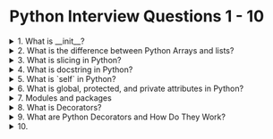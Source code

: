 # Python Interview Questions 1 - 10

<details>
  <summary>1. What is __init__?</summary>

  **What is `__init__`?**

`__init__` is a special method in Python, known as a constructor in object-oriented terminology. This method is called when an object is created from a class and it allows the class to initialize the attributes of the class.

`__init__` 是 Python 中的一个特殊方法，被称为构造函数。当从一个类创建对象时，会调用这个方法，允许类初始化其属性。

```python
class Car:
    def __init__(self, make, model):
        self.make = make
        self.model = model

my_car = Car("Toyota", "Corolla")
print(my_car.make)  # Output: Toyota
print(my_car.model) # Output: Corolla
```

### Comparison Table: Constructor in Different Programming Languages

| Language  | Constructor Name     | Example                                      |
|-----------|----------------------|----------------------------------------------|
| Python    | `__init__`           | `def __init__(self, param): ...`             |
| Java      | Same as class name   | `public ClassName(param) { ... }`            |
| C++       | Same as class name   | `ClassName(param) { ... }`                   |
| JavaScript| `constructor`        | `constructor(param) { ... }`                 |

### Explanation Behind the Concept

Constructors like `__init__` in Python are fundamental for setting up initial conditions of an object. When you create an object, `__init__` sets the initial state by assigning the values of the object's properties. This method can take any number of parameters and typically is used to initialize the object's attributes based on those parameters.

构造函数如 Python 中的 `__init__` 对于设置对象的初始条件是基本的。当你创建一个对象时，`__init__` 通过分配对象属性的值来设置初始状态。这个方法可以接受任意数量的参数，并且通常用于根据这些参数初始化对象的属性。

</details>
<details>
  <summary>2. What is the difference between Python Arrays and lists?</summary>

**Difference between Python Arrays and Lists**

Python lists are versatile and can hold elements of different data types, making them ideal for general-purpose programming where flexibility with data types is required. They are part of Python's standard utility modules.

Python 列表非常灵活，可以包含不同数据类型的元素，非常适合需要数据类型灵活性的通用编程。它们是 Python 标准实用模块的一部分。

Python arrays, provided by the array module, are more efficient in storing and manipulating numeric data when all elements in the collection are of the same type. They are less flexible than lists but offer better performance and storage efficiency for numerical data.

Python 数组由 array 模块提供，当集合中所有元素的类型相同时，存储和操作数值数据更加高效。它们比列表的灵活性低，但为数值数据提供了更好的性能和存储效率。

```python
# Example of a Python list
my_list = [1, "Hello", 3.14, True]
print(my_list)  # Output: [1, 'Hello', 3.14, True]

# Example of a Python array
import array
my_array = array.array('i', [1, 2, 3, 4])  # 'i' is the type code for integers
print(my_array)  # Output: array('i', [1, 2, 3, 4])
```

### Comparison Table: Python Arrays vs. Lists

| Feature         | Lists                          | Arrays                           |
|-----------------|--------------------------------|----------------------------------|
| Data Types      | Heterogeneous (mixed types)    | Homogeneous (single type)        |
| Usage           | General-purpose                | Numeric data processing          |
| Performance     | Less efficient with numbers    | More efficient with numbers      |
| Module Required | No module required             | `array` module required          |
| Methods         | Numerous methods (e.g., append, insert, pop) | Fewer methods focused on efficiency |

### Explanation Behind the Concept

Lists in Python are implemented as dynamic arrays in the backend but are designed to be more flexible by allowing mixed data types. This flexibility comes at the cost of performance when dealing with purely numerical data.

在后端，Python 列表是作为动态数组实现的，但它们设计得更加灵活，允许混合数据类型。这种灵活性在处理纯数值数据时会以性能为代价。


Arrays in Python, while needing a specific type to be declared, provide optimizations for storing and manipulating large amounts of uniform data, especially numeric, which makes them particularly useful in data analysis and scientific computing.

Python 的数组虽然需要声明特定类型，但为存储和操作大量统一数据提供了优化，尤其是数值数据，这使得它们在数据分析和科学计算中特别有用。
</details>


<details>
  <summary>3. What is slicing in Python?</summary>
**What is slicing in Python?**

Slicing in Python is a technique for accessing a range or subset of elements from a list, tuple, string, or any other sequence type. It allows you to retrieve a portion of the sequence by specifying a start index, an end index, and a step.

Python 中的切片是一种从列表、元组、字符串或任何其他序列类型访问一系列或子集元素的技术。它允许你通过指定起始索引、结束索引和步长来检索序列的一部分。

```python
my_list = [0, 1, 2, 3, 4, 5, 6]
slice_1 = my_list[1:5]  # Slices from index 1 to 4, excluding index 5
print(slice_1)  # Output: [1, 2, 3, 4]

slice_2 = my_list[1:5:2]  # Slices from index 1 to 4, with a step of 2
print(slice_2)  # Output: [1, 3]
```

### Comparison Table: Usage of Slicing in Different Sequences

| Sequence Type | Example                       | Slicing Example             | Result            |
|---------------|-------------------------------|-----------------------------|-------------------|
| List          | `[0, 1, 2, 3, 4, 5]`          | `my_list[2:5]`              | `[2, 3, 4]`       |
| String        | `"hello"`                     | `my_string[1:4]`            | `"ell"`           |
| Tuple         | `(0, 1, 2, 3, 4)`             | `my_tuple[1:3]`             | `(1, 2)`          |
| Array         | `array.array('i', [1, 2, 3])` | `my_array[0:2]`             | `array('i', [1, 2])` |

### Explanation Behind the Concept

Slicing is implemented in Python through the `__getitem__` method of sequence types, which interprets the slice object (`slice(start, stop, step)`) passed to it. This allows for efficient and convenient extraction of parts of sequences without needing to create loops or more complex list comprehensions.

切片通过序列类型的 `__getitem__` 方法实现，该方法解释传递给它的切片对象 (`slice(start, stop, step)`)。这允许高效且方便地提取序列的部分，无需创建循环或更复杂的列表推导。

</details>


<details>
  <summary>4. What is docstring in Python?</summary>

A **docstring** in Python is a string literal that appears right after the definition of a function, method, class, or module. This string acts as the documentation for that block of code.

**Python中的文档字符串**是出现在函数、方法、类或模块定义之后的字符串字面值。此字符串作为该代码块的文档。

Here’s a simple example of a function with a docstring:

这是一个带有文档字符串的函数的简单示例：

```python
def greet(name):
    """
    Greet a person with their name.
    用他们的名字问候一个人。
    """
    print(f"Hello, {name}!")
```

### Docstring Usage Comparison

| Feature | Usage in Code | Purpose |
|---------|---------------|---------|
| **Function Docstring** | `def function(): "Description"` | Describes what the function does. 描述函数的功能。 |
| **Class Docstring** | `class MyClass: "Description"` | Provides information about the class. 提供关于类的信息。 |
| **Module Docstring** | At the top of a file, `"Description"` | Describes the module's purpose. 描述模块的目的。 |

Docstrings are used by various tools and modules like `help()`, `__doc__`, and Sphinx to automatically generate documentation for your code.

文档字符串被`help()`、`__doc__`和Sphinx等各种工具和模块用于为你的代码自动生成文档。
</details>

<details>
  <summary>5. What is `self` in Python?</summary>
In Python, the `self` keyword is used in object-oriented programming to refer to the instance of the class. It helps differentiate between instance variables and methods from local variables and functions within the class methods.

在Python中，`self`关键字用于面向对象编程中，指代类的实例。它有助于区分类方法中的实例变量和方法与局部变量和函数。

Here's how `self` is used:

以下是`self`的使用方法：

```python
class Person:
    def __init__(self, name, age):
        self.name = name  # instance variable
        self.age = age    # instance variable

    def greet(self):
        print(f"Hello, my name is {self.name} and I am {self.age} years old.")
```

### Comparison of `self` with local variables

| Context | `self` Variable | Local Variable |
|---------|-----------------|----------------|
| **Definition** | Used to store data or methods relevant to each instance. 用于存储与每个实例相关的数据或方法。 | Temporary variables within a method, not accessible outside. 方法内的临时变量，外部无法访问。 |
| **Usage** | `self.name` binds the name to the instance. `self.name` 将名称绑定到实例。 | Local variables are used for temporary storage within a method. 局部变量用于方法内的临时存储。 |

The use of `self` allows the class to manage its data, and ensures that each instance has its own set of data. When a method is called, the instance on which the method is called is passed automatically to `self`.

使用`self`允许类管理其数据，并确保每个实例都有自己的数据集。当调用一个方法时，调用该方法的实例自动传递给`self`。

</details>

<details>
  <summary>6. What is global, protected, and private attributes in Python?</summary>
In Python, the concept of global, protected, and private attributes relates to the accessibility and visibility of variables within different parts of the code.

**全局、受保护和私有属性**在Python中，这一概念涉及到在代码的不同部分中变量的可访问性和可见性。

1. **Global Attributes**: These are variables defined at the top level of a Python script or within a function using the `global` keyword. They are accessible from any part of the program.

   **全局属性**：这些变量在Python脚本的顶层定义，或在函数中使用`global`关键字定义。它们可以从程序的任何部分访问。

2. **Protected Attributes**: Python does not have true protected attributes that are enforced by the language like some other languages (e.g., Java). However, a single underscore prefix (e.g., `_variable`) is used by convention to indicate that these attributes should not be accessed outside the class hierarchy unless for subclassing.

   **受保护属性**：Python没有像其他一些语言（例如Java）那样由语言强制执行的真正的受保护属性。但是，按照惯例使用单下划线前缀（例如，`_variable`）表示这些属性除非用于子类化，否则不应在类层次结构之外访问。

3. **Private Attributes**: Python uses name mangling to simulate private attributes. By convention, two underscore prefixes (e.g., `__variable`) signal that the attribute is private and should not be accessed from outside its class. Python mangles these names, making it difficult (but not impossible) to access them from outside.

   **私有属性**：Python使用名称改编来模拟私有属性。按照惯例，两个下划线前缀（例如，`__variable`）表示该属性是私有的，不应从其类外部访问。Python改编这些名称，使得从外部访问它们变得困难（但不是不可能）。

Here’s an example to illustrate these concepts:

以下是一个示例来说明这些概念：

```python
class MyClass:
    def __init__(self):
        self._protected_var = "Protected"  # Conventionally protected
        self.__private_var = "Private"     # Name mangling to make it private

# Outside the class
global_var = "Global"  # Global variable

# Accessing the global variable
print(global_var)  # Output: Global

# Trying to access the protected and private variables
obj = MyClass()
print(obj._protected_var)  # Output: Protected (accessible but not recommended)
# print(obj.__private_var)  # This will raise an AttributeError
```

### Comparison Table for Attribute Types

| Attribute Type | Naming Convention | Accessibility | Use Case |
|----------------|-------------------|---------------|----------|
| **Global** | Defined outside any class or function. 在任何类或函数之外定义。 | Accessible throughout the code. 在代码中处处可访问。 | Variables needed across different parts of the program. 在程序的不同部分需要的变量。 |
| **Protected** | Single underscore `_`. 单下划线 `_`。 | Conventionally restricted within class and subclasses. 按惯例限制在类和子类中。 | Variables that are intended to be modified only within the class and by its subclasses. 意图只在类内及其子类中修改的变量。 |
| **Private** | Double underscore `__`. 双下划线 `__`。 | Access restricted by name mangling. 通过名称改编限制访问。 | Variables that should not be accessed outside the class. 不应在类外访问的变量。 |

These attribute types help in structuring and securing Python code by defining clear boundaries for variable accessibility.

这些属性类型通过定义变量可访问性的明确界限，帮助构建和保护Python代码。

</details>


<details>
  <summary>7. Modules and packages</summary>
Modules and packages in Python organize code into manageable, reusable components.

模块和包是Python中用于组织代码的方式，使代码变得易于管理和重复使用。

### Module
A module in Python is simply a file containing Python definitions and statements. The file name is the module name with the suffix `.py` appended. Modules can define functions, classes, and variables that you can use in other Python scripts.

### 模块
Python中的模块就是一个包含Python定义和语句的文件。文件名加上`.py`后缀就是模块名。模块可以定义函数、类和变量，你可以在其他Python脚本中使用这些定义。

### Package
A package is a collection of Python modules under a common namespace. In practice, this means that packages are just directories with a special file called `__init__.py`. This file can be empty, and it indicates that the directory it is in is a Python package, so it can be imported the same way a module can be.

### 包
包是在一个公共命名空间下的Python模块集合。实际上，这意味着包只是一个包含名为`__init__.py`的特殊文件的目录。这个文件可以是空的，它表示它所在的目录是一个Python包，因此可以像模块一样被导入。

Here's a simple comparison:

下面是一个简单的比较：

| Aspect | Module | Package |
|--------|--------|---------|
| **Definition** | A file containing Python code. | A directory containing multiple modules. |
| **Purpose** | Organize code into reusable scripts. | Organize multiple modules under a single namespace. |
| **Example** | A single file `utils.py` with utility functions. | A directory `mypackage` with several modules like `utils.py`, `data.py`. |
| **Import Example** | `import utils` | `from mypackage import utils` |

| 方面 | 模块 | 包 |
|--------|--------|---------|
| **定义** | 包含Python代码的文件。 | 包含多个模块的目录。 |
| **目的** | 将代码组织成可重用的脚本。 | 在单一命名空间下组织多个模块。 |
| **例子** | 包含实用功能的单个文件`utils.py`。 | 包含几个模块如`utils.py`，`data.py`的目录`mypackage`。 |
| **导入示例** | `import utils` | `from mypackage import utils` |

Understanding modules and packages helps in building better organized and maintainable Python applications.

理解模块和包有助于构建更好组织和可维护的Python应用程序。
The `__init__.py` file plays a crucial role in Python packages. It serves primarily to define a directory as a Python package, so it can be imported like a module. Here's a breakdown of its functions and importance:

`__init__.py`文件在Python包中起着至关重要的作用。它主要用于将一个目录定义为Python包，使其可以像模块一样被导入。以下是它的功能和重要性的详解：

### Functions of `__init__.py`
1. **Package Initialization**: This file is executed whenever the package is imported. This can be used to initialize package-level data or setup necessary initializations needed for the modules within the package.
2. **Namespace Handling**: It can be used to manage the namespace of the package. For instance, you can decide which modules the package will expose to the outside world and which it will keep internal.
3. **Convenience Imports**: Often, `__init__.py` is used to provide a convenient interface for the package. You might import certain functions from modules so they can be accessed directly from the package rather than navigating through the module structure.

### `__init__.py`的功能
1. **包初始化**: 每当导入包时，都会执行此文件。这可以用于初始化包级数据或为包内的模块设置必需的初始化。
2. **命名空间处理**: 它可以用来管理包的命名空间。例如，你可以决定包将向外界公开哪些模块，哪些保留为内部使用。
3. **便捷导入**: 通常，`__init__.py`用于为包提供一个便捷的接口。你可能会从模块中导入某些函数，使它们可以直接从包中访问，而不需要通过模块结构导航。

### Example
Suppose you have a package `mypackage` with two modules `module1.py` and `module2.py`. You want to make certain functions easily accessible:

假设你有一个包`mypackage`，里面有两个模块`module1.py`和`module2.py`。你希望使某些函数容易被访问：

**Directory Structure**:
```
mypackage/
│
├── __init__.py
├── module1.py
└── module2.py
```

**Contents of `__init__.py`**:
```python
from .module1 import function1
from .module2 import function2

__all__ = ['function1', 'function2']
```

This setup in `__init__.py` allows users to import `function1` and `function2` directly from `mypackage` without having to reference the individual modules:

这种在`__init__.py`中的设置允许用户直接从`mypackage`导入`function1`和`function2`，而无需引用各个模块：

```python
from mypackage import function1, function2
```

In this way, `__init__.py` enhances the usability and manageability of Python packages by simplifying their interface and controlling their internal organization.

通过简化包的接口和控制其内部组织，`__init__.py`以这种方式增强了Python包的可用性和可管理性。


</details>

<details>
  <summary>8. What is Decorators?</summary>
Decorators in Python are a very powerful and useful tool that allow you to modify the behavior of a function or class. They are often used to extend or modify the behavior of functions and methods without permanently modifying them.

Python 中的装饰器是一种非常强大且有用的工具，允许你修改函数或类的行为。它们通常用于扩展或修改函数和方法的行为，而无需永久修改它们。

### Example Code 示例代码

Here's a simple example of a decorator that adds a simple logging before and after the execution of a function:

下面是一个装饰器的简单示例，该装饰器在函数执行前后添加了简单的日志记录：

```python
def my_decorator(func):
    def wrapper():
        print("Something is happening before the function is called.")
        func()
        print("Something is happening after the function is called.")
    return wrapper

@my_decorator
def say_hello():
    print("Hello!")

say_hello()
```

### Comparison Table 比较表

| Feature 特征                  | Without Decorator 无装饰器 | With Decorator 使用装饰器  |
| -------------------------- | ---------------------- | --------------------- |
| Code Reusability 代码重用性     | Low 低                     | High 高                 |
| Complexity 复杂性            | Low 低                     | Moderate 中等           |
| Functionality 功能性         | Basic 基本                 | Enhanced 增强            |

### Explanation 解释

Decorators allow you to inject or modify code before and after a function runs, without changing the function's code. This is particularly useful for logging, access control, memoization, and other aspects where you want to add functionality without modifying the actual code of your functions.

装饰器允许你在函数运行前后注入或修改代码，而无需更改函数的代码。这对于日志记录、访问控制、记忆化以及其他你希望在不修改函数实际代码的情况下添加功能的方面特别有用。

</details>

<details>
  <summary>9. What are Python Decorators and How Do They Work?</summary>
  **[What are Python Decorators and How Do They Work?](https://github.com/uwspstar/20-Day-Challenge-List/blob/main/Python/Python%20Interview%20Questions/What%20are%20Python%20Decorators%20and%20How%20Do%20They%20Work.md)**
</details>

<details>
  <summary>10.</summary>
</details>




